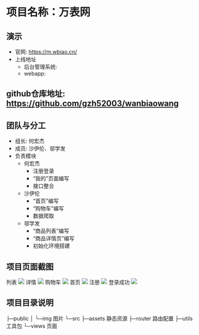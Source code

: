 # 项目名称：万表网
## 演示
+   官网:   https://m.wbiao.cn/
+   上线地址
    +   后台管理系统:
    +   webapp:
## github仓库地址:  https://github.com/gzh52003/wanbiaowang
## 团队与分工
+   组长: 何宏杰
+   成员: 沙伊伦、邬学发
+   负责模块
    +   何宏杰
        +   注册登录
        +   “我的”页面编写
        +   接口整合
    +   沙伊伦
        +   “首页”编写
        +   “购物车”编写
        +   数据爬取
    +   邬学发
        +   “商品列表”编写
        +   “商品详情页”编写
        +   初始化环境搭建



## 项目页面截图
列表
![](./img/list.png)
详情
![](./img/goods.png)
购物车
![](./img/cart.png)
首页
![](./img/home.png)
注册
![](./img/reg.png)
登录成功
![](./img/login_success.png)






## 项目目录说明
├─public
│  └─img        图片
└─src
    ├─assets    静态资源
    ├─router    路由配置
    ├─utils     工具包
    └─views     页面